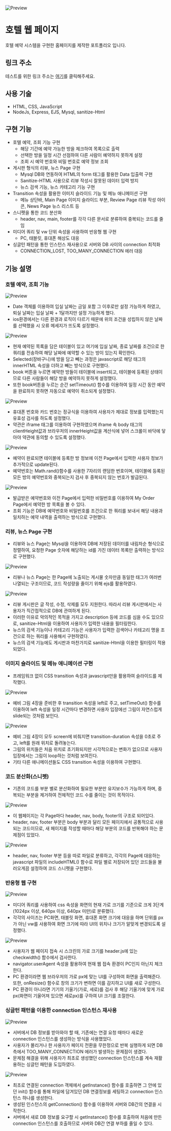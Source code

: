 ![Preview](./public/Images/preview.png)

# 호텔 웹 페이지
호텔 예약 시스템을 구현한 홈페이지를 제작한 포트폴리오 입니다.

## 링크 주소
테스트를 위한 링크 주소는 [여기](http://hotelstarsis.cafe24app.com)를 클릭해주세요.

## 사용 기술
* HTML, CSS, JavaScript
* NodeJs, Express, EJS, Mysql, sanitize-Html

## 구현 기능
* 호텔 예약, 조회 기능 구현
  * 해당 기간에 예약 가능한 방을 체크하여 목록으로 출력
  * 선택한 방을 일정 시간 선점하여 다른 사람이 예약하지 못하게 설정
  * 조회 시 예약 번호와 비밀 번호로 예약 정보 조회
* 게시판 형식의 리뷰, 뉴스 Page 구현
  * Mysql DB와 연동하여 HTML의 form 태그를 활용한 Data 입출력 구현
  * Sanitize-HTML 사용으로 리뷰 작성시 잘못된 데이터 입력 방지
  * 뉴스 검색 기능, 뉴스 카테고리 기능 구현
* Transition 속성을 활용한 이미지 슬라이드 기능 및 메뉴 애니메이션 구현
  * 메뉴 상단바, Main Page 이미지 슬라이드 부분, Review Page 리뷰 작성 아이콘, News Page 뉴스 리스트 등
* 스니펫을 통한 코드 분산화
  * header, nav, main, footer를 각각 다른 문서로 분류하여 중복되는 코드를 줄임
* 미디어 쿼리 및 vw 단위 속성을 사용하여 반응형 웹 구현
  * PC, 태블릿, 휴대폰 해상도 대응
* 싱글턴 패턴을 통한 인스턴스 재사용으로 서버와 DB 사이의 connection 최적화
  * CONNECTION_LOST, TOO_MANY_CONNECTION 에러 대응

## 기능 설명
### 호텔 예약, 조회 기능
![Preview](./readmeImages/reservation1.png)
- Date 객체를 이용하여 입실 날짜는 금일 포함 그 이후로만 설정 가능하게 하였고, 퇴실 날짜는 입실 날짜 + 1달까지만 설정 가능하게 했다.
- ios환경에서는 다른 환경과 로직이 다르기 때문에 위의 조건을 성립하지 않은 날짜를 선택했을 시 오류 메세지가 뜨도록 설정했다.

![Preview](./readmeImages/reservation2.png)
- 현재 예약된 목록을 담은 테이블이 있고 여기에 입실 날짜, 종료 날짜를 조건으로 한 쿼리를 전송하여 해당 날짜에 예약할 수 있는 방이 있는지 확인한다.  
- Selected(장바구니)에 방을 담고 빼는 과정은 javascript로 해당 태그의 innerHTML 속성을 더하고 빼는 방식으로 구현했다.
- book 버튼을 누르면 예약한 방들이 테이블에 insert되고, 테이블에 등록된 상태이므로 다른 사람들이 해당 방을 예약하지 못하게 설정했다.
- 또한 book버튼을 누르는 순간 setTimeout() 함수를 이용하여 일정 시간 동안 예약을 완료하지 못하면 자동으로 예약이 취소되게 설정했다.

![Preview](./readmeImages/reservation3.png)
- 휴대폰 번호와 카드 번호는 정규식을 이용하여 사용자가 제대로 정보를 입력했는지 유효성 검사를 하도록 설정했다.
- 약관은 iframe 태그를 이용하여 구현하였으며 iframe 속 body 태그의 clientHeight값과 브라우저의 innerHeight값을 계산식에 넣어 스크롤이 바닥에 닿아야 약관에 동의할 수 있도록 설정했다.

![Preview](./readmeImages/reservation4.png)
- 예약이 완료되면 테이블에 등록한 방 정보에 이전 Page에서 입력한 사용자 정보가 추가적으로 update된다.
- 예약번호는 Math.rand()함수를 사용한 7자리의 랜덤한 번호이며, 테이블에 등록된 모든 방의 예약번호와 중복되는지 검사 후 중복되지 않는 번호가 발급된다.

![Preview](./readmeImages/order.png)
- 발급받은 예약번호와 이전 Page에서 입력한 비밀번호를 이용하여 My Order Page에서 예약한 방 목록을 볼 수 있다.
- 조회 기능은 DB에 예약번호와 비밀번호를 조건으로 한 쿼리를 보내서 해당 내용과 일치하는 예약 내역을 출력하는 방식으로 구현했다.

### 리뷰, 뉴스 Page 구현
- 리뷰와 뉴스 Page는 Mysql을 이용하여 DB에 저장된 데이터를 내림차순 형식으로 정렬하여, 요청한 Page 숫자에 해당하는 id를 가진 데이터 목록만 출력하는 방식으로 구현했다.

![Preview](./readmeImages/review1.png)
- 리뷰나 뉴스 Page는 한 Page에 노출되는 게시물 숫자만큼 동일한 태그가 여러번 나열되는 구조이므로, 코드 작성량을 줄이기 위해 ejs를 활용하였다.

![Preview](./readmeImages/review2.png)
- 리뷰 게시판은 글 작성, 수정, 삭제를 모두 지원한다. 따라서 리뷰 게시판에서는 사용자가 직간접적으로 DB에 관여하게 된다.
- 이러한 이유로 악의적인 목적을 가지고 description 등에 코드를 심을 수도 있으므로, sanitize-Html을 이용하여 사용자가 입력한 내용을 필터링한다.
- 뉴스의 검색 기능이나 카테고리 기능은 사용자가 입력한 검색어나 카테고리 명을 조건으로 하는 쿼리를 사용해서 구현하였다.
- 뉴스의 검색 기능에도 게시판과 마찬가지로 sanitize-Html을 이용한 필터링이 적용되었다.

### 이미지 슬라이드 및 메뉴 애니메이션 구현
- 프레임워크 없이 CSS transition 속성과 javascript만을 활용하여 슬라이드를 제작했다.

![Preview](./readmeImages/slide1.png)
- 예비 그림 4장을 준비한 후 transition 속성을 left로 주고, setTimeOut() 함수를 이용하여 left 속성을 일정 시간마다 변경하면 사용자 입장에선 그림이 자연스럽게 slide되는 것처럼 보인다.

![Preview](./readmeImages/slide2.png)
- 예비 그림 4장이 모두 screen에 비춰지면 transition-duration 속성을 0초로 주고, left를 원래 위치로 돌려놓는다.
- 그림의 위치들은 처음 위치로 초기화되지만 시각적으로는 변화가 없으므로 사용자 입장에서는 그림이 loop하는 것처럼 보여진다.
- 기타 다른 애니메이션들도 CSS transition 속성을 이용하여 구현했다.

### 코드 분산화(스니펫)
- 기존의 코드를 부분 별로 분산화하여 필요한 부분만 유지보수가 가능하게 하며, 중복되는 부분을 제거하여 전체적인 코드 수를 줄이는 것이 목적이다.

![Preview](./readmeImages/snippet1.png)
- 이 웹페이지는 각 Page마다 header, nav, body, footer의 구조로 되어있다.
- header, nav, footer 부분은 body 부분과 달리 모든 페이지에서 공통적으로 사용되는 코드이므로, 새 페이지를 작성할 때마다 해당 부분의 코드를 반복해야 하는 문제점이 있었다.

![Preview](./readmeImages/snippet2.png)
- header, nav, footer 부분 등을 따로 파일로 분류하고, 각각의 Page에 대응하는 javascript 파일의 includeHTML() 함수로 파일 별로 저장되어 있던 코드들을 불러오게끔 설정하여 코드 스니펫을 구현했다.

### 반응형 웹 구현
![Preview](./readmeImages/responsibleWeb1.png)
- 미디어 쿼리를 사용하여 css 속성을 화면의 현재 가로 크기를 기준으로 크게 3단계(1024px 이상, 640px 이상, 640px 미만)로 분류했다.
- 각각의 사이즈는 PC화면, 태블릿 화면, 휴대폰 화면 크기에 대응을 하며 단위를 px가 아닌 vw를 사용하여 화면 크기에 따라 UI의 위치나 크기가 알맞게 변경되도록 설정했다.

![Preview](./readmeImages/responsibleWeb2.png)
- 사용자가 웹 페이지 접속 시 스크린의 가로 크기를 header.js에 있는 checkwidth() 함수에서 검사한다.
- navigator.userAgent 속성을 활용하여 현재 웹 접속 환경이 PC인지 아닌지 체크한다.
- PC 환경이라면 웹 브라우저의 가로 px에 맞는 UI를 구성하여 화면을 출력해준다. 또한, onResize() 함수로 창의 크기가 변하면 이를 감지하고 UI를 새로 구성한다.
- PC 환경이 아니라면 기기의 기울기(가로, 세로)를 검사 후 해당 기울기에 맞게 가로 px(화면이 기울어져 있으면 세로px)를 구하여 UI 크기를 조절한다.

### 싱글턴 패턴을 이용한 connection 인스턴스 재사용
![Preview](./readmeImages/singleton1.png)
- 서버에서 DB 정보를 받아와야 할 때, 기존에는 연결 요청 때마다 새로운 connection 인스턴스를 생성하는 방식을 사용했었다.
- 사용자가 몰리거나 한 사용자가 페이지 전환을 무한정으로 반복 실행하게 되면 DB측에서 TOO_MANY_CONNECTION 에러가 발생하는 문제점이 생겼다.
- 문제점 해결을 위해 사용자가 최초로 생성했던 connection 인스턴스를 계속 재활용하는 싱글턴 패턴을 도입하였다.

![Preview](./readmeImages/singleton2.png)
- 최초로 연결된 connection 객체에서 getInstance() 함수를 호출하면 그 안에 있던 init() 함수를 통해 파일에 담겨있던 DB 연결정보를 세팅하고 connection 인스턴스 하나를 생성한다.
- 생성된 인스턴스의 getConnection() 함수를 이용하여 서버와 DB간의 연결을 시작한다.
- 서버에서 새로 DB 정보를 요구할 시 getInstance() 함수를 호출하여 처음에 만든 connection 인스턴스를 호출하므로 서버와 DB간 연결 부하를 줄일 수 있다.
